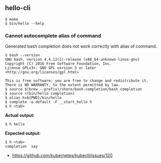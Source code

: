 ## hello-cli

```
$ make
$ bin/hello --help
```

### Cannot autocomplete alias of command

Generated bash completion does not work correctly with alias of command.

```
$ bash --version
GNU bash, version 4.4.12(1)-release (x86_64-unknown-linux-gnu)
Copyright (C) 2016 Free Software Foundation, Inc.
License GPLv3+: GNU GPL version 3 or later <http://gnu.org/licenses/gpl.html>

This is free software; you are free to change and redistribute it.
There is NO WARRANTY, to the extent permitted by law.
$ source $(brew --prefix)/share/bash-completion/bash_completion
$ source <(bin/hello completion)
$ alias h=${PWD}/bin/hello
$ complete -o default -F __start_hello h
$ h <tab>
```

**Actual output:**
```
$ h hello
```

**Expected output:**
```
$ h <tab>
completion  say
```

- https://github.com/kubernetes/kubectl/issues/120 
